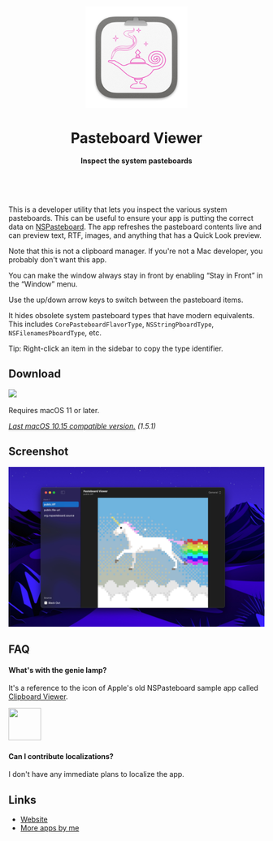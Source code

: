 <div align="center">
	<a href="https://sindresorhus.com/pasteboard-viewer">
		<img src="Stuff/AppIcon-readme.png" width="200" height="200">
	</a>
	<h1>Pasteboard Viewer</h1>
	<p>
		<b>Inspect the system pasteboards</b>
	</p>
	<br>
	<br>
	<br>
</div>

This is a developer utility that lets you inspect the various system pasteboards. This can be useful to ensure your app is putting the correct data on [NSPasteboard](https://developer.apple.com/documentation/appkit/nspasteboard). The app refreshes the pasteboard contents live and can preview text, RTF, images, and anything that has a Quick Look preview.

Note that this is not a clipboard manager. If you're not a Mac developer, you probably don't want this app.

You can make the window always stay in front by enabling “Stay in Front” in the “Window” menu.

Use the up/down arrow keys to switch between the pasteboard items.

It hides obsolete system pasteboard types that have modern equivalents. This includes `CorePasteboardFlavorType`, `NSStringPboardType`, `NSFilenamesPboardType`, etc.

Tip: Right-click an item in the sidebar to copy the type identifier.

## Download

[![](https://tools.applemediaservices.com/api/badges/download-on-the-mac-app-store/black/en-us?size=250x83&releaseDate=1615852800)](https://apps.apple.com/app/id1499215709)

Requires macOS 11 or later.

*[Last macOS 10.15 compatible version.](https://github.com/sindresorhus/Pasteboard-Viewer/releases/tag/v1.5.1) (1.5.1)*

## Screenshot

![](Stuff/screenshot1.jpg)

## FAQ

#### What's with the genie lamp?

It's a reference to the icon of Apple's old NSPasteboard sample app called [Clipboard Viewer](https://developer.apple.com/library/archive/samplecode/ClipboardViewer/Introduction/Intro.html).

<img src="https://user-images.githubusercontent.com/170270/74718709-5a658a80-5265-11ea-8c93-02a12f72f8d1.png" width="64" height="64">

#### Can I contribute localizations?

I don't have any immediate plans to localize the app.

## Links

- [Website](https://sindresorhus.com/pasteboard-viewer)
- [More apps by me](https://sindresorhus.com/apps)

